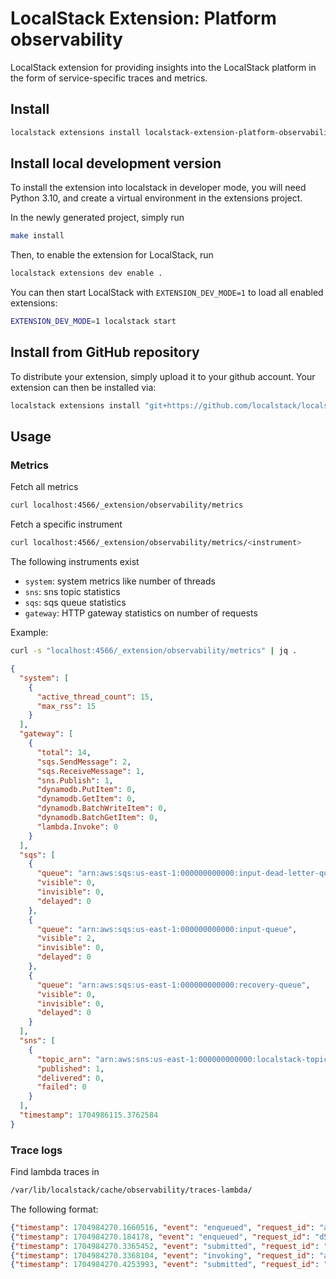 LocalStack Extension: Platform observability
===============================

LocalStack extension for providing insights into the LocalStack platform in the form of service-specific traces and metrics.

## Install

```bash
localstack extensions install localstack-extension-platform-observability
```

## Install local development version

To install the extension into localstack in developer mode, you will need Python 3.10, and create a virtual environment in the extensions project.

In the newly generated project, simply run

```bash
make install
```

Then, to enable the extension for LocalStack, run

```bash
localstack extensions dev enable .
```

You can then start LocalStack with `EXTENSION_DEV_MODE=1` to load all enabled extensions:

```bash
EXTENSION_DEV_MODE=1 localstack start
```

## Install from GitHub repository

To distribute your extension, simply upload it to your github account. Your extension can then be installed via:

```bash
localstack extensions install "git+https://github.com/localstack/localstack-extension-platform-observability/#egg=localstack-extension-platform-observability"
```

## Usage

### Metrics

Fetch all metrics

```bash
curl localhost:4566/_extension/observability/metrics
```

Fetch a specific instrument

```bash
curl localhost:4566/_extension/observability/metrics/<instrument>
```

The following instruments exist
* `system`: system metrics like number of threads
* `sns`: sns topic statistics
* `sqs`: sqs queue statistics
* `gateway`: HTTP gateway statistics on number of requests

Example:

```bash
curl -s "localhost:4566/_extension/observability/metrics" | jq .
```
```json
{
  "system": [
    {
      "active_thread_count": 15,
      "max_rss": 15
    }
  ],
  "gateway": [
    {
      "total": 14,
      "sqs.SendMessage": 2,
      "sqs.ReceiveMessage": 1,
      "sns.Publish": 1,
      "dynamodb.PutItem": 0,
      "dynamodb.GetItem": 0,
      "dynamodb.BatchWriteItem": 0,
      "dynamodb.BatchGetItem": 0,
      "lambda.Invoke": 0
    }
  ],
  "sqs": [
    {
      "queue": "arn:aws:sqs:us-east-1:000000000000:input-dead-letter-queue",
      "visible": 0,
      "invisible": 0,
      "delayed": 0
    },
    {
      "queue": "arn:aws:sqs:us-east-1:000000000000:input-queue",
      "visible": 2,
      "invisible": 0,
      "delayed": 0
    },
    {
      "queue": "arn:aws:sqs:us-east-1:000000000000:recovery-queue",
      "visible": 0,
      "invisible": 0,
      "delayed": 0
    }
  ],
  "sns": [
    {
      "topic_arn": "arn:aws:sns:us-east-1:000000000000:localstack-topic",
      "published": 1,
      "delivered": 0,
      "failed": 0
    }
  ],
  "timestamp": 1704986115.3762584
}
```


### Trace logs

Find lambda traces in
```bash
/var/lib/localstack/cache/observability/traces-lambda/
```

The following format:
```json
{"timestamp": 1704984270.1660516, "event": "enqueued", "request_id": "ad2df0ed-c952-4f48-881c-8b944dad44c6", "lambda_arn": "arn:aws:lambda:us-east-1:000000000000:function:test-lambda-perf-e0c504b2", "failure_cause": null}
{"timestamp": 1704984270.184178, "event": "enqueued", "request_id": "d5d2efb3-e781-411a-b718-e2345c118c39", "lambda_arn": "arn:aws:lambda:us-east-1:000000000000:function:test-lambda-perf-e0c504b2", "failure_cause": null}
{"timestamp": 1704984270.3365452, "event": "submitted", "request_id": "ad2df0ed-c952-4f48-881c-8b944dad44c6", "lambda_arn": "arn:aws:lambda:us-east-1:000000000000:function:test-lambda-perf-e0c504b2", "failure_cause": null}
{"timestamp": 1704984270.3368104, "event": "invoking", "request_id": "ad2df0ed-c952-4f48-881c-8b944dad44c6", "lambda_arn": "arn:aws:lambda:us-east-1:000000000000:function:test-lambda-perf-e0c504b2", "failure_cause": null}
{"timestamp": 1704984270.4253993, "event": "submitted", "request_id": "d5d2efb3-e781-411a-b718-e2345c118c39", "lambda_arn": "arn:aws:lambda:us-east-1:000000000000:function:test-lambda-perf-e0c504b2", "failure_cause": null}
```
